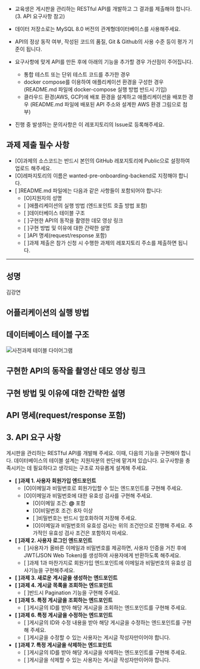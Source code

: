 - 교육생은 게시판을 관리하는 RESTful API를 개발하고 그 결과를 제출해야 합니다. (3. API 요구사항 참고)
- 데이터 저장소로는 MySQL 8.0 버전의 관계형데이터베이스를 사용해주세요.
- API의 정상 동작 여부, 작성된 코드의 품질, Git & Github의 사용 수준 등이 평가 기준이 됩니다.
- 요구사항에 맞게 API를 만든 후에 아래의 기능을 추가할 경우 가산점이 주어집니다.
  - 통합 테스트 또는 단위 테스트 코드를 추가한 경우
  - docker compose를 이용하여 애플리케이션 환경을 구성한 경우 (README.md 파일에 docker-compose 실행 방법 반드시 기입)
  - 클라우드 환경(AWS, GCP)에 배포 환경을 설계하고 애플리케이션을 배포한 경우 (README.md 파일에 배포된 API 주소와 설계한 AWS 환경 그림으로 첨부)

- 진행 중 발생하는 문의사항은 이 레포지토리의 Issue로 등록해주세요.


## 과제 제출 필수 사항
  - \[O\]과제의 소스코드는 반드시 본인의 GitHub 레포지토리에 Public으로 설정하여 업로드 해주세요.
  - \[O\]레파지토리의 이름은 wanted-pre-onboarding-backend로 지정해야 합니다.
  - \[ \]README.md 파일에는 다음과 같은 사항들이 포함되어야 합니다:
    - \[O\]지원자의 성명
    - \[ \]애플리케이션의 실행 방법 (엔드포인트 호출 방법 포함)
    - \[ \]데이터베이스 테이블 구조
    - \[ \]구현한 API의 동작을 촬영한 데모 영상 링크
    - \[ \]구현 방법 및 이유에 대한 간략한 설명
    - \[ \]API 명세(request/response 포함)
    - \[ \]과제 제출은 참가 신청 시 수행한 과제의 레포지토리 주소를 제출하면 됩니다.
   

---

## 성명

김강연

## 어플리케이션의 실행 방법


## 데이터베이스 테이블 구조

![사전과제 테이블 다이어그램](https://github.com/bflykky/wanted-pre-onboarding-backend/assets/67828333/6197ac74-9091-4832-a403-ede790d798d4)


## 구현한 API의 동작을 촬영산 데모 영상 링크


## 구현 방법 및 이유에 대한 간략한 설명


## API 명세(request/response 포함)



## 3. API 요구 사항
게시판을 관리하는 RESTful API를 개발해 주세요. 이때, 다음의 기능을 구현해야 합니다. 데이터베이스의 테이블 설계는 지원자분의 판단에 맡겨져 있습니다. 요구사항을 충족시키는 데 필요하다고 생각되는 구조로 자유롭게 설계해 주세요.

- **\[ \]과제 1. 사용자 회원가입 엔드포인트**
    - \[O\]이메일과 비밀번호로 회원가입할 수 있는 엔드포인트를 구현해 주세요.
    - \[O\]이메일과 비밀번호에 대한 유효성 검사를 구현해 주세요.
        - \[O\]이메일 조건: **@** 포함
        - \[O\]비밀번호 조건: 8자 이상
        - \[ \]비밀번호는 반드시 암호화하여 저장해 주세요.
        - \[O\]이메일과 비밀번호의 유효성 검사는 위의 조건만으로 진행해 주세요. 추가적인 유효성 검사 조건은 포함하지 마세요.
- **\[ \]과제 2. 사용자 로그인 엔드포인트**
    - \[ \]사용자가 올바른 이메일과 비밀번호를 제공하면, 사용자 인증을 거친 후에 JWT(JSON Web Token)를 생성하여 사용자에게 반환하도록 해주세요.
    - \[ \]과제 1과 마찬가지로 회원가입 엔드포인트에 이메일과 비밀번호의 유효성 검사기능을 구현해주세요.
- **\[ \]과제 3. 새로운 게시글을 생성하는 엔드포인트**
- **\[ \]과제 4. 게시글 목록을 조회하는 엔드포인트**
    - \[ \]반드시 Pagination 기능을 구현해 주세요.
- **\[ \]과제 5. 특정 게시글을 조회하는 엔드포인트**
    - \[ \]게시글의 ID를 받아 해당 게시글을 조회하는 엔드포인트를 구현해 주세요.
- **\[ \]과제 6. 특정 게시글을 수정하는 엔드포인트**
    - \[ \]게시글의 ID와 수정 내용을 받아 해당 게시글을 수정하는 엔드포인트를 구현해 주세요.
    - \[ \]게시글을 수정할 수 있는 사용자는 게시글 작성자만이어야 합니다.
- **\[ \]과제 7. 특정 게시글을 삭제하는 엔드포인트**
    - \[ \]게시글의 ID를 받아 해당 게시글을 삭제하는 엔드포인트를 구현해 주세요.
    - \[ \]게시글을 삭제할 수 있는 사용자는 게시글 작성자만이어야 합니다.








